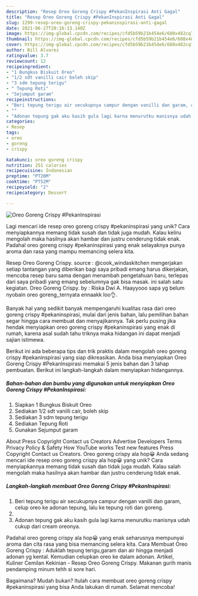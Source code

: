 ```yaml
---
description: "Resep Oreo Goreng Crispy #PekanInspirasi Anti Gagal"
title: "Resep Oreo Goreng Crispy #PekanInspirasi Anti Gagal"
slug: 1299-resep-oreo-goreng-crispy-pekaninspirasi-anti-gagal
date: 2021-06-27T20:16:13.140Z
image: https://img-global.cpcdn.com/recipes/cfd5b59b21b454e6/680x482cq70/oreo-goreng-crispy-pekaninspirasi-foto-resep-utama.jpg
thumbnail: https://img-global.cpcdn.com/recipes/cfd5b59b21b454e6/680x482cq70/oreo-goreng-crispy-pekaninspirasi-foto-resep-utama.jpg
cover: https://img-global.cpcdn.com/recipes/cfd5b59b21b454e6/680x482cq70/oreo-goreng-crispy-pekaninspirasi-foto-resep-utama.jpg
author: Bill Alvarez
ratingvalue: 3.7
reviewcount: 12
recipeingredient:
- "1 Bungkus Biskuit Oreo"
- "1/2 sdt vanilli cair boleh skip"
- "3 sdm tepung terigu"
- " Tepung Roti"
- "Sejumput garam"
recipeinstructions:
- "Beri tepung terigu air secukupnya campur dengan vanilli dan garam, celup oreo ke adonan tepung, lalu ke tepung roti dan goreng."
- ""
- "Adonan tepung gak aku kasih gula lagi karna menurutku manisnya udah cukup dari cream oreonya."
categories:
- Resep
tags:
- oreo
- goreng
- crispy

katakunci: oreo goreng crispy 
nutrition: 251 calories
recipecuisine: Indonesian
preptime: "PT20M"
cooktime: "PT52M"
recipeyield: "2"
recipecategory: Dessert

---
```



![Oreo Goreng Crispy #PekanInspirasi](https://img-global.cpcdn.com/recipes/cfd5b59b21b454e6/680x482cq70/oreo-goreng-crispy-pekaninspirasi-foto-resep-utama.jpg)

Lagi mencari ide resep oreo goreng crispy #pekaninspirasi yang unik? Cara menyiapkannya memang tidak susah dan tidak juga mudah. Kalau keliru mengolah maka hasilnya akan hambar dan justru cenderung tidak enak. Padahal oreo goreng crispy #pekaninspirasi yang enak selayaknya punya aroma dan rasa yang mampu memancing selera kita.

Resep Oreo Goreng Crispy. source : @cook_windaskitchen mengerjakan setiap tantangan yang diberikan bagi saya pribadi emang harus dikerjakan, mencoba resep baru sama dengan menambah pengetahuan baru, terlepas dari saya pribadi yang emang sebelumnya gak bisa masak. ini salah satu kegiatan. Oreo Goreng Crispy. by : Riska Dwi A. Haayyooo sapa yg belum nyobain oreo goreng,,ternyata ennaakk loo👌.

Banyak hal yang sedikit banyak mempengaruhi kualitas rasa dari oreo goreng crispy #pekaninspirasi, mulai dari jenis bahan, lalu pemilihan bahan segar hingga cara membuat dan menyajikannya. Tak perlu pusing jika hendak menyiapkan oreo goreng crispy #pekaninspirasi yang enak di rumah, karena asal sudah tahu triknya maka hidangan ini dapat menjadi sajian istimewa.


Berikut ini ada beberapa tips dan trik praktis dalam mengolah oreo goreng crispy #pekaninspirasi yang siap dikreasikan. Anda bisa menyiapkan Oreo Goreng Crispy #PekanInspirasi memakai 5 jenis bahan dan 3 tahap pembuatan. Berikut ini langkah-langkah dalam menyiapkan hidangannya.

<!--inarticleads1-->

##### Bahan-bahan dan bumbu yang digunakan untuk menyiapkan Oreo Goreng Crispy #PekanInspirasi:

1. Siapkan 1 Bungkus Biskuit Oreo
1. Sediakan 1/2 sdt vanilli cair, boleh skip
1. Sediakan 3 sdm tepung terigu
1. Sediakan  Tepung Roti
1. Gunakan Sejumput garam


About Press Copyright Contact us Creators Advertise Developers Terms Privacy Policy &amp; Safety How YouTube works Test new features Press Copyright Contact us Creators. Oreo goreng crispy ala hop😀 Anda sedang mencari ide resep oreo goreng crispy ala hop😀 yang unik? Cara menyiapkannya memang tidak susah dan tidak juga mudah. Kalau salah mengolah maka hasilnya akan hambar dan justru cenderung tidak enak. 

<!--inarticleads2-->

##### Langkah-langkah membuat Oreo Goreng Crispy #PekanInspirasi:

1. Beri tepung terigu air secukupnya campur dengan vanilli dan garam, celup oreo ke adonan tepung, lalu ke tepung roti dan goreng.
1. 
1. Adonan tepung gak aku kasih gula lagi karna menurutku manisnya udah cukup dari cream oreonya.


Padahal oreo goreng crispy ala hop😀 yang enak seharusnya mempunyai aroma dan cita rasa yang bisa memancing selera kita. Cara Membuat Oreo Goreng Crispy : Aduklah tepung terigu,garam dan air hingga menjadi adonan yg kental. Kemudian celupkan oreo ke dalam adonan. Artikel, Kuliner Cemilan Kekinian - Resep Oreo Goreng Crispy. Makanan gurih manis pendamping minum tehh si sore hari. 

Bagaimana? Mudah bukan? Itulah cara membuat oreo goreng crispy #pekaninspirasi yang bisa Anda lakukan di rumah. Selamat mencoba!
